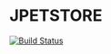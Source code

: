 # JPETSTORE

[![Build Status](https://dev.azure.com/DTC-AzureDevOps/DemoApp/_apis/build/status/NANDAKISHORE92.demorepo-1?branchName=master)](https://dev.azure.com/DTC-AzureDevOps/DemoApp/_build/latest?definitionId=1&branchName=master)
